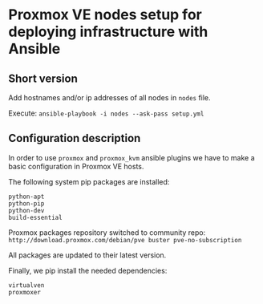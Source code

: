# Proxmox VE nodes setup for deploying infrastructure with Ansible

## Short version

Add hostnames and/or ip addresses of all nodes in `nodes` file.

Execute: `ansible-playbook -i nodes --ask-pass setup.yml`

## Configuration description

In order to use `proxmox` and `proxmox_kvm` ansible plugins we have to make a basic configuration in Proxmox VE hosts.

The following system pip packages are installed:

```text
python-apt
python-pip
python-dev
build-essential
```

Proxmox packages repository switched to community repo: `http://download.proxmox.com/debian/pve buster pve-no-subscription`

All packages are updated to their latest version.

Finally, we pip install the needed dependencies:

```text
virtualven
proxmoxer
```
